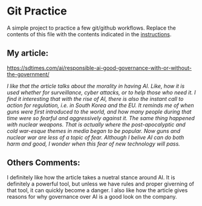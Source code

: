 # Git Practice
A simple project to practice a few git/github workflows.  Replace the contents of this file with the contents indicated in the [instructions](./instructions.md).

## My article: ##
https://sdtimes.com/ai/responsible-ai-good-governance-with-or-without-the-government/

*I like that the article talks about the morality in having AI. Like, how it is used whether for surveillance, cyber attacks, or to help those who need it. I find it interesting that with the rise of AI, there is also the instant call to action for regulation, i.e. in South Korea and the EU. It reminds me of when guns were first introduced to the world, and how many people during that time were so fearful and aggressively against it. The same thing happened with nuclear weapons. That is actually where the post-apocalyptic and cold war-esque themes in media began to be popular. Now guns and nuclear war are less of a topic of fear. Although I belive AI can do both harm and good, I wonder when this fear of new technology will pass.*

## Others Comments: ##
I definitely like how the article takes a nuetral stance around AI. It is definitely a powerful tool, but unless we have rules and proper giverning of that tool, it can quickly become a danger. I also like how the article gives reasons for why governance over AI is a good look on the company.
